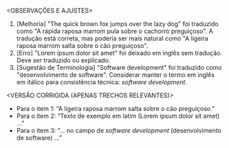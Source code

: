 <OBSERVAÇÕES E AJUSTES>
1. [Melhoria] "The quick brown fox jumps over the lazy dog" foi traduzido como "A rápida raposa marrom pula sobre o cachorro preguiçoso". A tradução está correta, mas poderia ser mais natural como "A ligeira raposa marrom salta sobre o cão preguiçoso".
2. [Erro] "Lorem ipsum dolor sit amet" foi deixado em inglês sem tradução. Deve ser traduzido ou explicado.
3. [Sugestão de Terminologia] "Software development" foi traduzido como "desenvolvimento de software". Considerar manter o termo em inglês em itálico para consistência técnica: *software development*.

<VERSÃO CORRIGIDA (APENAS TRECHOS RELEVANTES)>
- Para o item 1: “A ligeira raposa marrom salta sobre o cão preguiçoso.”
- Para o item 2: “Texto de exemplo em latim (Lorem ipsum dolor sit amet) ...”
- Para o item 3: “... no campo de *software development* (desenvolvimento de software) ...”